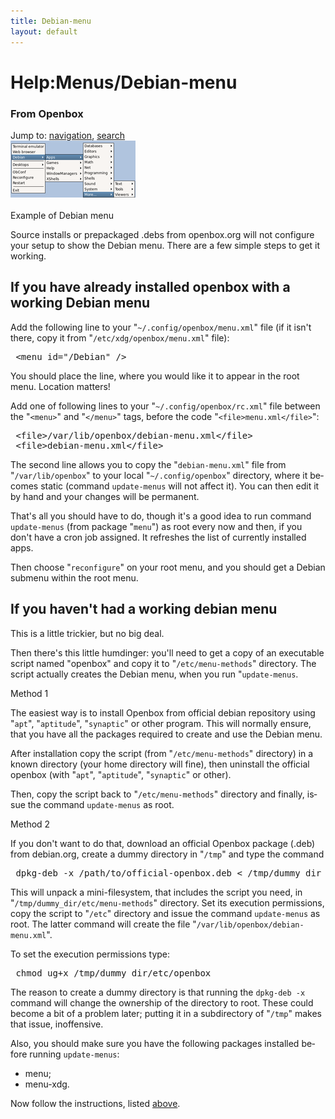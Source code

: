 ```yaml
---
title: Debian-menu
layout: default
---
```

<a name="top" id="top"></a>
<h1 class="firstHeading">Help:Menus/Debian-menu</h1>
<div id="bodyContent">
<h3 id="siteSub">From Openbox</h3>
<div id="contentSub"></div>
<div id="jump-to-nav">Jump to: <a href="#column-one">navigation</a>, <a href="#searchInput">search</a></div>
<div id="mw-content-text" lang="en" dir="ltr" class="mw-content-ltr"><div class="thumb tright"><div class="thumbinner" style="width:202px;"><a href="images/NewMoreMenu.png" class="image"><img alt="(thumbnail)" src="images/200px-NewMoreMenu.png" width="200" height="91" class="thumbimage"/></a>  <div class="thumbcaption"><div class="magnify"><a href="images/NewMoreMenu.png" class="internal" title="Enlarge"><img src="{{site.baseurl}}/assets/images/magnify-clip.png" width="15" height="11" alt=""/></a></div>Example of Debian menu</div></div></div>
<p>Source installs or prepackaged .debs from openbox.org will not configure your setup to show the Debian menu. There are a few simple steps to get it working.
</p>
<h2> <span class="mw-headline" id="If_you_have_already_installed_openbox_with_a_working_Debian_menu"> If you have already installed openbox with a working Debian menu </span></h2>
<p>Add the following line to your "<code>~/.config/openbox/menu.xml</code>" file (if it isn't there, copy it from "<code>/etc/xdg/openbox/menu.xml</code>" file):
</p>
<pre> &lt;menu id="/Debian" /&gt;
</pre>
<p>You should place the line, where you would like it to appear in the root menu. Location matters!
</p><p>Add one of following lines to your "<code>~/.config/openbox/rc.xml</code>" file between the "<code>&lt;menu&gt;</code>" and "<code>&lt;/menu&gt;</code>" tags, before the code "<code>&lt;file&gt;menu.xml&lt;/file&gt;</code>":
</p>
<pre> &lt;file&gt;/var/lib/openbox/debian-menu.xml&lt;/file&gt;
 &lt;file&gt;debian-menu.xml&lt;/file&gt;
</pre>
<p>The second line allows you to copy the "<code>debian-menu.xml</code>" file from "<code>/var/lib/openbox</code>" to your local "<code>~/.config/openbox</code>" directory, where it becomes static (command <code>update-menus</code> will not affect it). You can then edit it by hand and your changes will be permanent.
</p><p>That's all you should have to do, though it's a good idea to run command <code>update-menus</code> (from package "<code>menu</code>") as root every now and then, if you don't have a cron job assigned. It refreshes the list of currently installed apps.
</p><p>Then choose "<code>reconfigure</code>" on your root menu, and you should get a Debian submenu within the root menu.
</p>
<h2> <span class="mw-headline" id="If_you_haven.27t_had_a_working_debian_menu"> If you haven't had a working debian menu </span></h2>
<p>This is a little trickier, but no big deal.
</p><p>Then there's this little humdinger: you'll need to get a copy of an executable script named "openbox" and copy it to "<code>/etc/menu-methods</code>" directory. The script actually creates the Debian menu, when you run "<code>update-menus</code>.
</p>
<dl><dt> Method 1
</dt></dl>
<p>The easiest way is to install Openbox from official debian repository using "<code>apt</code>", "<code>aptitude</code>", "<code>synaptic</code>" or other program. This will normally ensure, that you have all the packages required to create and use the Debian menu. 
</p><p>After installation copy the script (from "<code>/etc/menu-methods</code>" directory) in a known directory (your home directory will fine), then uninstall the official openbox (with "<code>apt</code>", "<code>aptitude</code>", "<code>synaptic</code>" or other). 
</p><p>Then, copy the script back to "<code>/etc/menu-methods</code>" directory and finally, issue the command <code>update-menus</code> as root.
</p>
<dl><dt> Method 2
</dt></dl>
<p>If you don't want to do that, download an official Openbox package (.deb) from debian.org, create a dummy directory in "<code>/tmp</code>" and type the command
</p>
<pre> dpkg-deb -x /path/to/official-openbox.deb &lt; /tmp/dummy_dir
</pre>
<p>This will unpack a mini-filesystem, that includes the script you need, in "<code>/tmp/dummy_dir/etc/menu-methods</code>" directory. Set its execution permissions, copy the script to "<code>/etc</code>" directory and issue the command <code>update-menus</code> as root. The latter command will create the file "<code>/var/lib/openbox/debian-menu.xml</code>".
</p><p>To set the execution permissions type:
</p>
<pre> chmod ug+x /tmp/dummy_dir/etc/openbox
</pre>
<p>The reason to create a dummy directory is that running the <code>dpkg-deb -x</code> command will change the ownership of the directory to root. These could become a bit of a problem later; putting it in a subdirectory of "<code>/tmp</code>" makes that issue, inoffensive.
</p><p>Also, you should make sure you have the following packages installed before running <code>update-menus</code>:
</p>
<ul><li> menu;
</li><li> menu-xdg.
</li></ul>
<p>Now follow the instructions, listed <a href="#If_you_have_already_installed_openbox_with_a_working_Debian_menu">above</a>.
</p>
</div>
